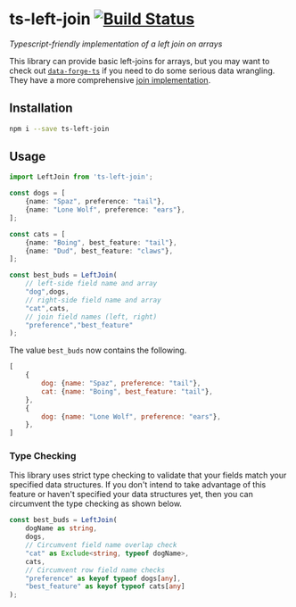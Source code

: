 # ts-left-join [![Build Status](https://travis-ci.com/Barbarrosa/ts-left-join.svg?branch=master)](https://travis-ci.com/Barbarrosa/ts-left-join)
*Typescript-friendly implementation of a left join on arrays*

This library can provide basic left-joins for arrays, but you may want to check out [`data-forge-ts`](https://github.com/data-forge/data-forge-ts/) if you need to do some serious data wrangling. They have a more comprehensive [join implementation](https://github.com/data-forge/data-forge-ts/blob/master/docs/guide.md#join).

## Installation
```sh
npm i --save ts-left-join
```

## Usage
```typescript
import LeftJoin from 'ts-left-join';

const dogs = [
    {name: "Spaz", preference: "tail"},
    {name: "Lone Wolf", preference: "ears"},
];

const cats = [
    {name: "Boing", best_feature: "tail"},
    {name: "Dud", best_feature: "claws"},
];

const best_buds = LeftJoin(
    // left-side field name and array
    "dog",dogs,
    // right-side field name and array
    "cat",cats,
    // join field names (left, right)
    "preference","best_feature"
);
```
The value `best_buds` now contains the following.
```javascript
[
    {
        dog: {name: "Spaz", preference: "tail"},
        cat: {name: "Boing", best_feature: "tail"},
    },
    {
        dog: {name: "Lone Wolf", preference: "ears"},
    },
]
```

### Type Checking
This library uses strict type checking to validate that your fields match your specified data structures.
If you don't intend to take advantage of this feature or haven't specified your data structures yet, then
you can circumvent the type checking as shown below.

```typescript
const best_buds = LeftJoin(
    dogName as string,
    dogs,
    // Circumvent field name overlap check
    "cat" as Exclude<string, typeof dogName>,
    cats,
    // Circumvent row field name checks
    "preference" as keyof typeof dogs[any],
    "best_feature" as keyof typeof cats[any]
);
```